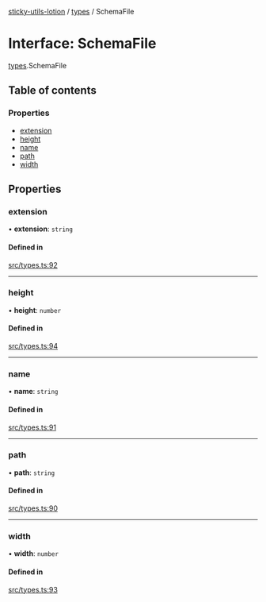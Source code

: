 [sticky-utils-lotion](../README.md) / [types](../modules/types.md) / SchemaFile

# Interface: SchemaFile

[types](../modules/types.md).SchemaFile

## Table of contents

### Properties

- [extension](types.SchemaFile.md#extension)
- [height](types.SchemaFile.md#height)
- [name](types.SchemaFile.md#name)
- [path](types.SchemaFile.md#path)
- [width](types.SchemaFile.md#width)

## Properties

### extension

• **extension**: `string`

#### Defined in

[src/types.ts:92](https://github.com/sticky/sticky-utils-lotion/blob/ed26a3e/src/types.ts#L92)

___

### height

• **height**: `number`

#### Defined in

[src/types.ts:94](https://github.com/sticky/sticky-utils-lotion/blob/ed26a3e/src/types.ts#L94)

___

### name

• **name**: `string`

#### Defined in

[src/types.ts:91](https://github.com/sticky/sticky-utils-lotion/blob/ed26a3e/src/types.ts#L91)

___

### path

• **path**: `string`

#### Defined in

[src/types.ts:90](https://github.com/sticky/sticky-utils-lotion/blob/ed26a3e/src/types.ts#L90)

___

### width

• **width**: `number`

#### Defined in

[src/types.ts:93](https://github.com/sticky/sticky-utils-lotion/blob/ed26a3e/src/types.ts#L93)
